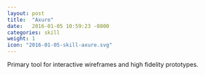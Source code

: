 ```yaml
---
layout: post
title:  "Axure"
date:   2016-01-05 10:59:23 -0800
categories: skill
weight: 1
icon: "2016-01-05-skill-axure.svg"
---
```


Primary tool for interactive wireframes and high fidelity prototypes.
